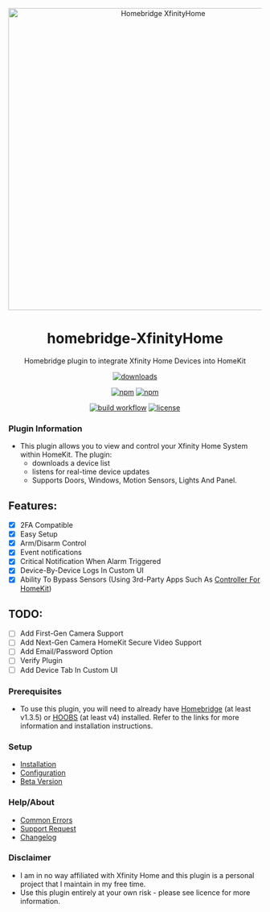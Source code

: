 <p align="center">
 <a href="https://github.com/bloomkd46/homebridge-XfinityHome"><img alt="Homebridge XfinityHome" src="https://user-images.githubusercontent.com/75853497/164517422-300169c1-fb15-4742-a1ee-f524b9d10fe6.png" width="600px"></a>
</p>
<span align="center">

# homebridge-XfinityHome

Homebridge plugin to integrate Xfinity Home Devices into HomeKit
  

[![downloads](https://img.shields.io/npm/dt/homebridge-xfinityhome)](https://npmcharts.com/compare/homebridge-xfinityhome?log=true&interval=1&minimal=true)

[![npm](https://img.shields.io/npm/v/homebridge-xfinityhome/latest?label=latest)](https://www.npmjs.com/package/homebridge-xfinityhome)
[![npm](https://img.shields.io/npm/v/homebridge-xfinityhome/beta?label=beta)](https://github.com/bloomkd46/homebridge-XfinityHome/wiki/Beta-Version)  
 
[![build workflow](https://github.com/bloomkd46/homebridge-XfinityHome/actions/workflows/build.yml/badge.svg)](https://github.com/bloomkd46/homebridge-XfinityHome/actions/workflows/build.yml)
[![license](https://badgen.net/github/license/bloomkd46/homebridge-xfinityhome)](/LICENSE)


</span>

### Plugin Information

- This plugin allows you to view and control your Xfinity Home System within HomeKit. The plugin:
  - downloads a device list
  - listens for real-time device updates
  - Supports Doors, Windows, Motion Sensors, Lights And Panel.

## Features:
  - [x] 2FA Compatible
  - [x] Easy Setup
  - [x] Arm/Disarm Control
  - [x] Event notifications
  - [x] Critical Notification When Alarm Triggered
  - [x] Device-By-Device Logs In Custom UI
  - [x] Ability To Bypass Sensors (Using 3rd-Party Apps Such As [Controller For HomeKit](https://controllerforhomekit.com))

## TODO:
  - [ ] Add First-Gen Camera Support
  - [ ] Add Next-Gen Camera HomeKit Secure Video Support
  - [ ] Add Email/Password Option
  - [ ] Verify Plugin
  - [ ] Add Device Tab In Custom UI

### Prerequisites

- To use this plugin, you will need to already have [Homebridge](https://homebridge.io) (at least v1.3.5) or [HOOBS](https://hoobs.org) (at least v4) installed. Refer to the links for more information and installation instructions.


### Setup

- [Installation](https://github.com/bloomkd46/homebridge-XfinityHome/wiki/Installation)
- [Configuration](https://github.com/bloomkd46/homebridge-XfinityHome/wiki/Configuration)
- [Beta Version](https://github.com/bloomkd46/homebridge-XfinityHome/wiki/Beta-Version)

### Help/About

- [Common Errors](https://github.com/bloomkd46/homebridge-XfinityHome/wiki/Common-Errors)
- [Support Request](https://github.com/bloomkd46/homebridge-XfinityHome/issues/new/choose)
- [Changelog](/CHANGELOG.md)

### Disclaimer

- I am in no way affiliated with Xfinity Home and this plugin is a personal project that I maintain in my free time.
- Use this plugin entirely at your own risk - please see licence for more information.
